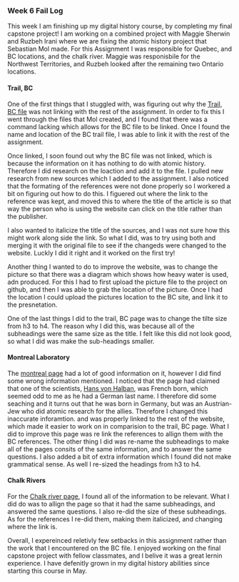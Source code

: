### Week 6 Fail Log
This week I am finishing up my digital history course, by completing my final capstone project!
I am working on a combined project with Maggie Sherwin and Ruzbeh Irani where we are fixing the atomic history project that Sebastian Mol made. For this Assignment I was responsible for Quebec, and BC locations, and the chalk river. Maggie was responisbile for the Northwest Territories, and Ruzbeh looked after the remaining two Ontario locations.  
#### Trail, BC
One of the first things that I stuggled with, was figuring out why the [Trail, BC file](https://maggiesherwin.github.io/daea/sites/cominco.html) was not linking with the rest of the assignment. In order to fix this I went through the files that Mol created, and I found that there was a command lacking which allows for the BC file to be linked. Once I found the name and location of the BC trail file, I was able to link it with the rest of the assignment. 

Once linked, I soon found out why the BC file was not linked, which is because the information on it has nothing to do with atomic history. Therefore I did research on the loaction and add it to the file. I pulled new research from new sources which I added to the assignment. I also noticed that the formating of the references were not done properly so I workered a bit on figuring out how to do this. I figuered out where the link to the reference was kept, and moved this to where the title of the article is so that way the person who is using the website can click on the title rather than the publisher. 

I also wanted to italicize the title of the sources, and I was not sure how this might work along side the link. So what I did, was to try using both and merging it with the original file to see if the changeds were changed to the website. Luckly I did it right and it worked on the first try!

Another thing I wanted to do to improve the website, was to change the picture so that there was a diagram which shows how heavy water is used, adn produced. For this I had to first upload the picture file to the project on github, and then I was able to grab the location of the picture. Once I had the location I could upload the pictures location to the BC site, and link it to the presnetation. 

One of the last things I did to the trail, BC page was to change the tilte size from h3 to h4. The reason why I did this, was because all of the subheadings were the same size as the title. I felt like this did not look good, so what I did was make the sub-headings smaller.

#### Montreal Laboratory
The [montreal page](https://maggiesherwin.github.io/daea/sites/montreal-laboratory.html) had a lot of good information on it, however I did find some wrong information mentioned. I noticed that the page had claimed that one of the scientists, [Hans von Halban](https://en.wikipedia.org/wiki/Hans_von_Halban), was French born, which seemed odd to me as he had a German last name. I therefore did some seaching and it turns out that he was born in Germany, but was an Austrian- Jew who did atomic research for the allies. Therefore I changed this inaccurate inforamtion. and was properly linked to the rest of the website, which made it easier to work on in comparision to the trail, BC page. What I did to improve this page was re link the references to allign them with the BC references.  The other thing I did was re-name the subheadings to make all of the pages consits of the same information, and to answer the same questions. I also added a bit of extra information which I found did not make grammatical sense. As well I re-sized the headings from h3 to h4. 


#### Chalk Rivers
For the [Chalk river page](https://maggiesherwin.github.io/daea/sites/chalk-river-labs.html), I found all of the information to be relevant. What I did do was to allign the page so that it had the same subheadings, and answered the same questions. I also re-did the size of these subheadings. As for the references I re-did them, making them italicized, and changing where the link is. 


Overall, I expereinced reletivly few setbacks in this assignment rather than the work that I encountered on the BC file. I enjoyed working on the final capstone project with fellow classmates, and I belive it was a great lernin experience. I have defenitly grown in my digital history abilities since starting this course in May. 
